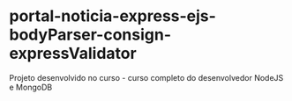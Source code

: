 # portal-noticia-express-ejs-bodyParser-consign-expressValidator
Projeto desenvolvido no curso - curso completo do desenvolvedor NodeJS e MongoDB
